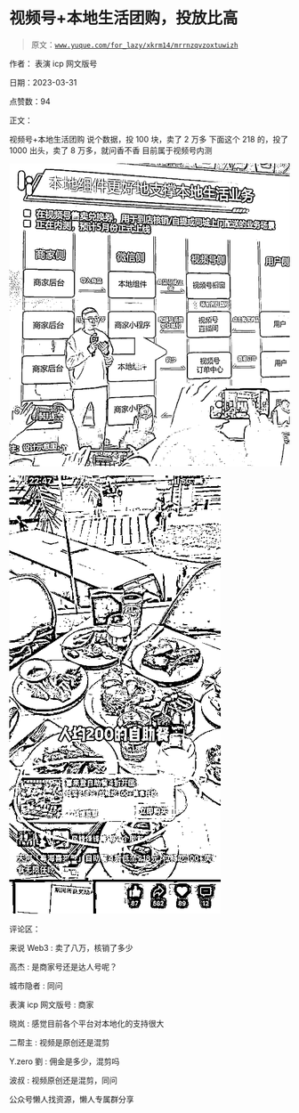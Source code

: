# 视频号+本地生活团购，投放比高

> 原文：[`www.yuque.com/for_lazy/xkrm14/mrrnzqvzoxtuwizh`](https://www.yuque.com/for_lazy/xkrm14/mrrnzqvzoxtuwizh)



作者： 表演 icp 网文版号



日期：2023-03-31



点赞数：94



正文：



视频号+本地生活团购 说个数据，投 100 块，卖了 2 万多 下面这个 218 的，投了 1000 出头，卖了 8 万多，就问香不香 目前属于视频号内测



![](img/3e90a86f1f6c4907ddeb694fd962acc2.png)  

![](img/b51fdd2237126cd8a949ccac6935285b.png)  

评论区：



来说 Web3 : 卖了八万，核销了多少



高杰 : 是商家号还是达人号呢？



城市隐者 : 同问



表演 icp 网文版号 : 商家



晓岚 : 感觉目前各个平台对本地化的支持很大



二帮主 : 视频是原创还是混剪



Y.zero 劉 : 佣金是多少，混剪吗



波叔 : 视频原创还是混剪，同问



公众号懒人找资源，懒人专属群分享

